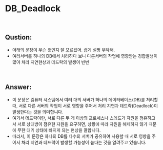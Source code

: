 # DB_Deadlock

<br>

## Qustion: 

- 아래의 문장이 무슨 뜻인지 잘 모르겠어. 쉽게 설명 부탁해.
- 여러서버를 하나의 DB에서 처리하다 보니 다른서버의 작업에 영향받는 경합발생이 많아 처리 지연현상과 데드락의 발생이 빈번

<br>

## Answer:

- 이 문장은 컴퓨터 시스템에서 여러 대의 서버가 하나의 데이터베이스(DB)를 처리할 때, 서로 다른 서버의 작업이 서로 영향을 주어서 처리 지연과 데드락(Deadlock)이 발생한다는 것을 의미합니다.
- 여기서 데드락이란, 서로 다른 두 개 이상의 프로세스나 스레드가 자원을 점유하고서 서로 상대방이 점유한 자원을 요구하면, 상황에 따라 자원을 해제하지 않기 때문에 무한 대기 상태에 빠지게 되는 현상을 말합니다.
- 따라서, 이 문장은 하나의 DB를 다수의 서버가 공유하여 사용할 때 서로 영향을 주어서 처리 지연과 데드락이 발생할 가능성이 높다는 것을 알려주고 있습니다.
